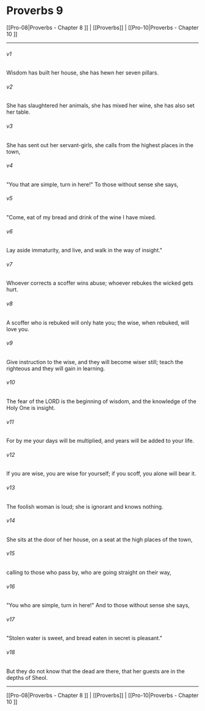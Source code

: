 # Proverbs 9

[[Pro-08|Proverbs - Chapter 8 ]] | [[Proverbs]] | [[Pro-10|Proverbs - Chapter 10 ]]
***

###### v1
Wisdom has built her house, she has hewn her seven pillars.
###### v2
She has slaughtered her animals, she has mixed her wine, she has also set her table.
###### v3
She has sent out her servant-girls, she calls from the highest places in the town,
###### v4
"You that are simple, turn in here!" To those without sense she says,
###### v5
"Come, eat of my bread and drink of the wine I have mixed.
###### v6
Lay aside immaturity, and live, and walk in the way of insight."
###### v7
Whoever corrects a scoffer wins abuse; whoever rebukes the wicked gets hurt.
###### v8
A scoffer who is rebuked will only hate you; the wise, when rebuked, will love you.
###### v9
Give instruction to the wise, and they will become wiser still; teach the righteous and they will gain in learning.
###### v10
The fear of the LORD is the beginning of wisdom, and the knowledge of the Holy One is insight.
###### v11
For by me your days will be multiplied, and years will be added to your life.
###### v12
If you are wise, you are wise for yourself; if you scoff, you alone will bear it.
###### v13
The foolish woman is loud; she is ignorant and knows nothing.
###### v14
She sits at the door of her house, on a seat at the high places of the town,
###### v15
calling to those who pass by, who are going straight on their way,
###### v16
"You who are simple, turn in here!" And to those without sense she says,
###### v17
"Stolen water is sweet, and bread eaten in secret is pleasant."
###### v18
But they do not know that the dead are there, that her guests are in the depths of Sheol.

***

[[Pro-08|Proverbs - Chapter 8 ]] | [[Proverbs]] | [[Pro-10|Proverbs - Chapter 10 ]]
